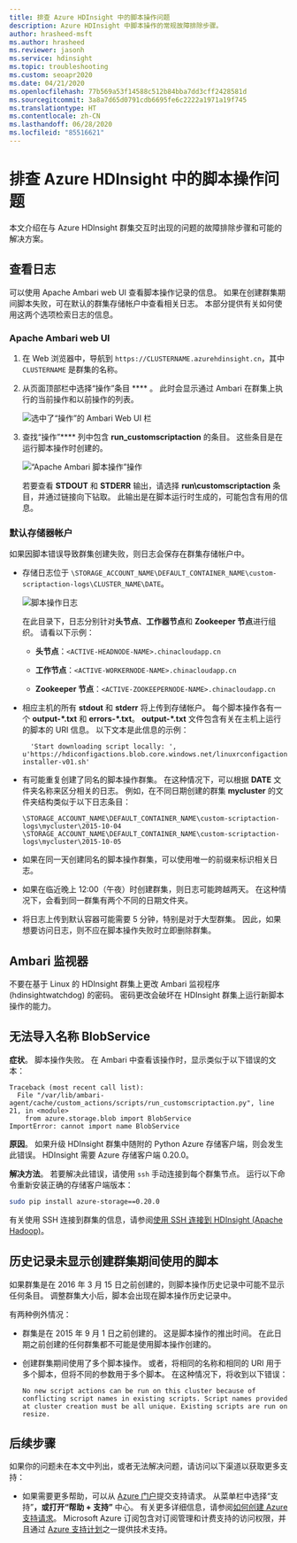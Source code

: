 ```yaml
---
title: 排查 Azure HDInsight 中的脚本操作问题
description: Azure HDInsight 中脚本操作的常规故障排除步骤。
author: hrasheed-msft
ms.author: hrasheed
ms.reviewer: jasonh
ms.service: hdinsight
ms.topic: troubleshooting
ms.custom: seoapr2020
ms.date: 04/21/2020
ms.openlocfilehash: 77b569a53f14588c512b84bba7dd3cff2428581d
ms.sourcegitcommit: 3a8a7d65d0791cdb6695fe6c2222a1971a19f745
ms.translationtype: HT
ms.contentlocale: zh-CN
ms.lasthandoff: 06/28/2020
ms.locfileid: "85516621"
---
```

# <a name="troubleshoot-script-actions-in-azure-hdinsight"></a>排查 Azure HDInsight 中的脚本操作问题

本文介绍在与 Azure HDInsight 群集交互时出现的问题的故障排除步骤和可能的解决方案。

## <a name="viewing-logs"></a>查看日志

可以使用 Apache Ambari web UI 查看脚本操作记录的信息。 如果在创建群集期间脚本失败，可在默认的群集存储帐户中查看相关日志。 本部分提供有关如何使用这两个选项检索日志的信息。

### <a name="apache-ambari-web-ui"></a>Apache Ambari web UI

1. 在 Web 浏览器中，导航到 `https://CLUSTERNAME.azurehdinsight.cn`，其中 `CLUSTERNAME` 是群集的名称。

1. 从页面顶部栏中选择“操作”条目 **** 。 此时会显示通过 Ambari 在群集上执行的当前操作和以前操作的列表。

    ![选中了“操作”的 Ambari Web UI 栏](./media/troubleshoot-script-action/hdi-apache-ambari-nav.png)

1. 查找“操作”**** 列中包含 **run\_customscriptaction** 的条目。 这些条目是在运行脚本操作时创建的。

    ![“Apache Ambari 脚本操作”操作](./media/troubleshoot-script-action/ambari-script-action.png)

    若要查看 **STDOUT** 和 **STDERR** 输出，请选择 **run\customscriptaction** 条目，并通过链接向下钻取。 此输出是在脚本运行时生成的，可能包含有用的信息。

### <a name="default-storage-account"></a>默认存储器帐户

如果因脚本错误导致群集创建失败，则日志会保存在群集存储帐户中。

* 存储日志位于 `\STORAGE_ACCOUNT_NAME\DEFAULT_CONTAINER_NAME\custom-scriptaction-logs\CLUSTER_NAME\DATE`。

    ![脚本操作日志](./media/troubleshoot-script-action/script-action-logs-in-storage.png)

    在此目录下，日志分别针对**头节点**、**工作器节点**和 **Zookeeper 节点**进行组织。 请看以下示例：

    * **头节点**：`<ACTIVE-HEADNODE-NAME>.chinacloudapp.cn`

    * **工作节点**：`<ACTIVE-WORKERNODE-NAME>.chinacloudapp.cn`

    * **Zookeeper 节点**：`<ACTIVE-ZOOKEEPERNODE-NAME>.chinacloudapp.cn`

* 相应主机的所有 **stdout** 和 **stderr** 将上传到存储帐户。 每个脚本操作各有一个 **output-\*.txt** 和 **errors-\*.txt**。 **output-*.txt** 文件包含有关在主机上运行的脚本的 URI 信息。 以下文本是此信息的示例：

        'Start downloading script locally: ', u'https://hdiconfigactions.blob.core.windows.net/linuxrconfigactionv01/r-installer-v01.sh'

* 有可能重复创建了同名的脚本操作群集。 在这种情况下，可以根据 **DATE** 文件夹名称来区分相关的日志。 例如，在不同日期创建的群集 **mycluster** 的文件夹结构类似于以下日志条目：

    `\STORAGE_ACCOUNT_NAME\DEFAULT_CONTAINER_NAME\custom-scriptaction-logs\mycluster\2015-10-04` `\STORAGE_ACCOUNT_NAME\DEFAULT_CONTAINER_NAME\custom-scriptaction-logs\mycluster\2015-10-05`

* 如果在同一天创建同名的脚本操作群集，可以使用唯一的前缀来标识相关日志。

* 如果在临近晚上 12:00（午夜）时创建群集，则日志可能跨越两天。 在这种情况下，会看到同一群集有两个不同的日期文件夹。

* 将日志上传到默认容器可能需要 5 分钟，特别是对于大型群集。 因此，如果想要访问日志，则不应在脚本操作失败时立即删除群集。

## <a name="ambari-watchdog"></a>Ambari 监视器

不要在基于 Linux 的 HDInsight 群集上更改 Ambari 监视程序 (hdinsightwatchdog) 的密码。 密码更改会破坏在 HDInsight 群集上运行新脚本操作的能力。

## <a name="cant-import-name-blobservice"></a>无法导入名称 BlobService

__症状__。 脚本操作失败。 在 Ambari 中查看该操作时，显示类似于以下错误的文本：

```
Traceback (most recent call list):
  File "/var/lib/ambari-agent/cache/custom_actions/scripts/run_customscriptaction.py", line 21, in <module>
    from azure.storage.blob import BlobService
ImportError: cannot import name BlobService
```

__原因__。 如果升级 HDInsight 群集中随附的 Python Azure 存储客户端，则会发生此错误。 HDInsight 需要 Azure 存储客户端 0.20.0。

__解决方法__。 若要解决此错误，请使用 `ssh` 手动连接到每个群集节点。 运行以下命令重新安装正确的存储客户端版本：

```bash
sudo pip install azure-storage==0.20.0
```

有关使用 SSH 连接到群集的信息，请参阅[使用 SSH 连接到 HDInsight (Apache Hadoop)](hdinsight-hadoop-linux-use-ssh-unix.md)。

## <a name="history-doesnt-show-the-scripts-used-during-cluster-creation"></a>历史记录未显示创建群集期间使用的脚本

如果群集是在 2016 年 3 月 15 日之前创建的，则脚本操作历史记录中可能不显示任何条目。 调整群集大小后，脚本会出现在脚本操作历史记录中。

有两种例外情况：

* 群集是在 2015 年 9 月 1 日之前创建的。 这是脚本操作的推出时间。 在此日期之前创建的任何群集都不可能是使用脚本操作创建的。

* 创建群集期间使用了多个脚本操作。 或者，将相同的名称和相同的 URI 用于多个脚本，但将不同的参数用于多个脚本。 在这种情况下，将收到以下错误：

    ```
    No new script actions can be run on this cluster because of conflicting script names in existing scripts. Script names provided at cluster creation must be all unique. Existing scripts are run on resize.
    ```

## <a name="next-steps"></a>后续步骤

如果你的问题未在本文中列出，或者无法解决问题，请访问以下渠道以获取更多支持：


* 如果需要更多帮助，可以从 [Azure 门户](https://portal.azure.cn/?#blade/Microsoft_Azure_Support/HelpAndSupportBlade/)提交支持请求。 从菜单栏中选择“支持”****，或打开“帮助 + 支持”**** 中心。 有关更多详细信息，请参阅[如何创建 Azure 支持请求](/azure-portal/supportability/how-to-create-azure-support-request)。 Microsoft Azure 订阅包含对订阅管理和计费支持的访问权限，并且通过 [Azure 支持计划](https://azure.microsoft.com/support/plans/)之一提供技术支持。